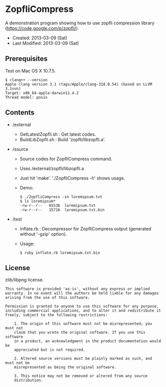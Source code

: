 # ZopfliCompress #

A demonstration program showing how to use zopfli compression library (https://code.google.com/p/zopfli/).

*   Created: 2013-03-09 (Sat)
*   Last Modified: 2013-03-09 (Sat)

## Prerequisites ##

Test on Mac OS X 10.7.5.

    $ clang++ --version
    Apple clang version 3.1 (tags/Apple/clang-318.0.54) (based on LLVM 3.1svn)
    Target: x86_64-apple-darwin11.4.2
    Thread model: posix

## Contents ##

*   /external
    *   GetLatestZopfli.sh : Get latest codes.
    *   BuildLibZopfli.sh : Build 'zopfli/libzopfli.a'.

*   /source
    *   Source codes for ZopfliCompress command.
    *   Uses /external/zopfli/libzopfli.a
    *   Just hit 'make'. './ZopfliCompress -h' shows usage.
    *   Demo:

            $ ./ZopfliCompress -in loremipsum.txt
            $ ls loremipsum*
            -rw-r--r--   65536  loremipsum.txt
            -rw-r--r--   15716  loremipsum.txt.bin

*   /test
    *   inflate.rb : Decompressor for ZopfliCompress output (generated without '-gzip' option).
    *   Usage:

            $ ruby inflate.rb loremipsum.txt.bin


## License ##

zlib/libpng license.

    This software is provided 'as-is', without any express or implied
    warranty. In no event will the authors be held liable for any damages
    arising from the use of this software.
    
    Permission is granted to anyone to use this software for any purpose,
    including commercial applications, and to alter it and redistribute it
    freely, subject to the following restrictions:
    
        1. The origin of this software must not be misrepresented; you must not
        claim that you wrote the original software. If you use this software
        in a product, an acknowledgment in the product documentation would be
        appreciated but is not required.
    
        2. Altered source versions must be plainly marked as such, and must not be
        misrepresented as being the original software.
    
        3. This notice may not be removed or altered from any source
        distribution.

<!--
Local Variables:
mode: markdown
coding: utf-8-dos
End:
-->
